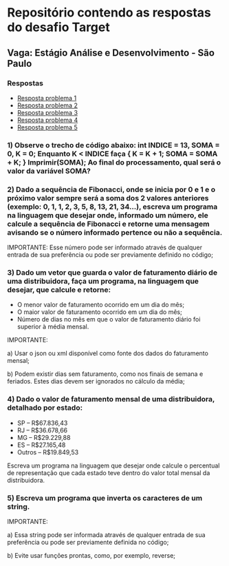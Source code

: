 # Repositório contendo as respostas do desafio Target

## Vaga: Estágio Análise e Desenvolvimento - São Paulo

### Respostas

- [Resposta problema 1](./1%20-%20Valor%20Variavel%20Soma.py)
- [Resposta problema 2](./2-%20FIbonnaci.py)
- [Resposta problema 3](./3%20-%20Vetor%20faturamento%20distribuidora.py)
- [Resposta problema 4](./4%20-%20%25%20do%20estado%20para%20o%20total.py)
- [Resposta problema 5](./5%20-%20Inverter%20caracter%20String.py)

### 1) Observe o trecho de código abaixo: int INDICE = 13, SOMA = 0, K = 0; Enquanto K < INDICE faça { K = K + 1; SOMA = SOMA + K; } Imprimir(SOMA); Ao final do processamento, qual será o valor da variável SOMA?

### 2) Dado a sequência de Fibonacci, onde se inicia por 0 e 1 e o próximo valor sempre será a soma dos 2 valores anteriores (exemplo: 0, 1, 1, 2, 3, 5, 8, 13, 21, 34...), escreva um programa na linguagem que desejar onde, informado um número, ele calcule a sequência de Fibonacci e retorne uma mensagem avisando se o número informado pertence ou não a sequência.

IMPORTANTE: Esse número pode ser informado através de qualquer entrada de sua preferência ou pode ser previamente definido no código;

### 3) Dado um vetor que guarda o valor de faturamento diário de uma distribuidora, faça um programa, na linguagem que desejar, que calcule e retorne:

- O menor valor de faturamento ocorrido em um dia do mês;
- O maior valor de faturamento ocorrido em um dia do mês;
- Número de dias no mês em que o valor de faturamento diário foi superior à média mensal.

IMPORTANTE:

a) Usar o json ou xml disponível como fonte dos dados do faturamento mensal;

b) Podem existir dias sem faturamento, como nos finais de semana e feriados. Estes dias devem ser ignorados no cálculo da média;

### 4) Dado o valor de faturamento mensal de uma distribuidora, detalhado por estado:

- SP – R$67.836,43
- RJ – R$36.678,66
- MG – R$29.229,88
- ES – R$27.165,48
- Outros – R$19.849,53

Escreva um programa na linguagem que desejar onde calcule o percentual de representação que cada estado teve dentro do valor total mensal da distribuidora.

### 5) Escreva um programa que inverta os caracteres de um string.

IMPORTANTE:

a) Essa string pode ser informada através de qualquer entrada de sua preferência ou pode ser previamente definida no código;

b) Evite usar funções prontas, como, por exemplo, reverse;
